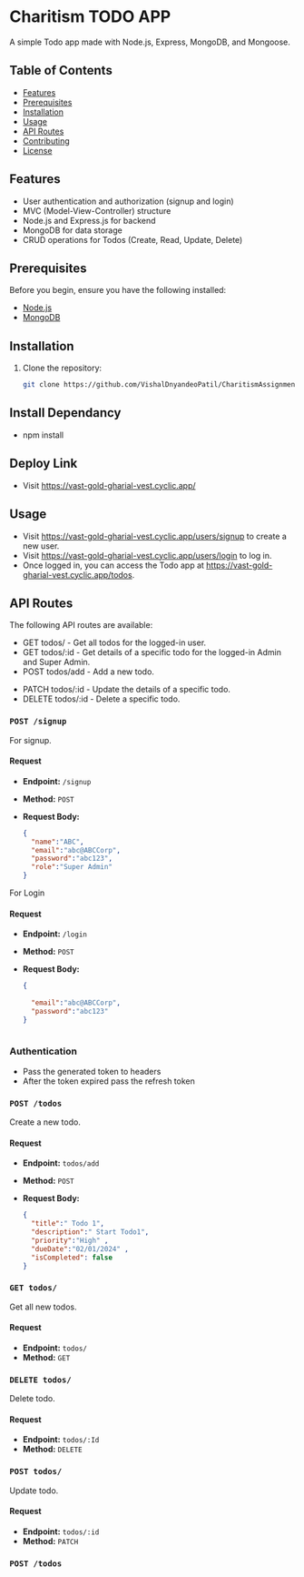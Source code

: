 # Charitism TODO APP

A simple Todo app made with Node.js, Express, MongoDB, and Mongoose.

## Table of Contents

- [Features](#features)
- [Prerequisites](#prerequisites)
- [Installation](#installation)
- [Usage](#usage)
- [API Routes](#api-routes)
- [Contributing](#contributing)
- [License](#license)

## Features

- User authentication and authorization (signup and login)
- MVC (Model-View-Controller) structure
- Node.js and Express.js for backend
- MongoDB for data storage
- CRUD operations for Todos (Create, Read, Update, Delete)


## Prerequisites

Before you begin, ensure you have the following installed:

- [Node.js](https://nodejs.org/)
- [MongoDB](https://www.mongodb.com/)

## Installation

1. Clone the repository:

   ```bash
   git clone https://github.com/VishalDnyandeoPatil/CharitismAssignment.git
   

## Install Dependancy
- npm install

## Deploy Link
- Visit https://vast-gold-gharial-vest.cyclic.app/
## Usage
- Visit https://vast-gold-gharial-vest.cyclic.app/users/signup to create a new user.
- Visit https://vast-gold-gharial-vest.cyclic.app/users/login to log in.
- Once logged in, you can access the Todo app at https://vast-gold-gharial-vest.cyclic.app/todos.

 ## API Routes
The following API routes are available:
 - GET todos/ - Get all todos for the logged-in user.
 - GET todos/:id - Get details of a specific todo for the logged-in Admin and Super Admin.
 - POST todos/add - Add a new todo.
 <!-- - GET /todo/:id - Get details of a specific todo. -->
 - PATCH todos/:id - Update the details of a specific todo.
 - DELETE todos/:id - Delete a specific todo.

 ### `POST /signup`

For signup.

#### Request

- **Endpoint:** `/signup`
- **Method:** `POST`
- **Request Body:**

  ```json
  {
    "name":"ABC",
	"email":"abc@ABCCorp",
	"password":"abc123",
    "role":"Super Admin"
  }
  

For Login

#### Request

- **Endpoint:** `/login`
- **Method:** `POST`
- **Request Body:**

  ```json
  {
    
	"email":"abc@ABCCorp",
	"password":"abc123"
  }
 
 ### Authentication
  - Pass the generated token to headers
  - After the token expired pass the refresh token
 

 ### `POST /todos`

Create a new todo.

#### Request

- **Endpoint:** `todos/add`
- **Method:** `POST`
- **Request Body:**

  ```json
  {
    "title":" Todo 1",
    "description":" Start Todo1",
    "priority":"High" ,
    "dueDate":"02/01/2024" ,
    "isCompleted": false 
  }

### `GET todos/`

Get all new todos.

#### Request

- **Endpoint:** `todos/`
- **Method:** `GET`


### `DELETE todos/`

Delete todo.

#### Request

- **Endpoint:** `todos/:Id`
- **Method:** `DELETE`


 ### `POST todos/`

Update todo.

#### Request

- **Endpoint:** `todos/:id`
- **Method:** `PATCH`

 ### `POST /todos`
